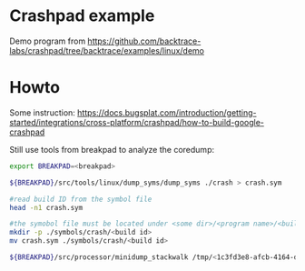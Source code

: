 Crashpad example
================
Demo program from https://github.com/backtrace-labs/crashpad/tree/backtrace/examples/linux/demo

Howto
==================
Some instruction: https://docs.bugsplat.com/introduction/getting-started/integrations/cross-platform/crashpad/how-to-build-google-crashpad

Still use tools from breakpad to analyze the coredump:

```bash
export BREAKPAD=<breakpad>

${BREAKPAD}/src/tools/linux/dump_syms/dump_syms ./crash > crash.sym

#read build ID from the symbol file
head -n1 crash.sym

#the symobol file must be located under <some dir>/<program name>/<build id>/
mkdir -p ./symbols/crash/<build id>
mv crash.sym ./symbols/crash/<build id>

${BREAKPAD}/src/processor/minidump_stackwalk /tmp/<1c3fd3e8-afcb-4164-d38edd91-45f49ce0.dmp> ./symbols
```


